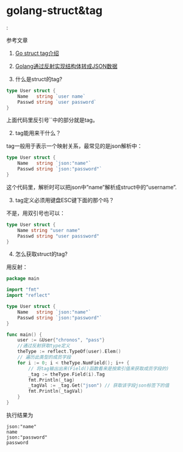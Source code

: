 # golang-struct&tag

<!keys!>: <!反射!> <!结构体!> <!标签!>

参考文章

1. [Go struct tag介绍](http://www.baiyuxiong.com/?p=1165)

2. [Golang通过反射实现结构体转成JSON数据](http://blog.cyeam.com/golang/2014/08/11/go_json)

1. 什么是struct的tag?

```go
type User struct {
    Name   string `user name`
    Passwd string `user password`
}
```

上面代码里反引号\`\`中的部分就是tag。

2. tag能用来干什么？

tag一般用于表示一个映射关系，最常见的是json解析中：

```go
type User struct {
    Name   string `json:"name"`
    Passwd string `json:"password"`
}
```

这个代码里，解析时可以把json中”name”解析成struct中的”username”.

3. tag定义必须用键盘ESC键下面的那个吗？

不是，用双引号也可以：

```go
type User struct {
    Name string "user name"
    Passwd string "user passsword"
}
```

4. 怎么获取struct的tag?

用反射：

```go
package main

import "fmt"
import "reflect"

type User struct {
	Name   string `json:"name"`
	Passwd string `json:"password"`
}

func main() {
	user := &User{"chronos", "pass"}
	//通过反射获取type定义
	theType := reflect.TypeOf(user).Elem()
	// 遍历此类型的成员字段
	for i := 0; i < theType.NumField(); i++ {
		// 将tag输出出来(Field()函数看来是按索引值来获取成员字段的)
		_tag := theType.Field(i).Tag
		fmt.Println(_tag)
		_tagVal := _tag.Get("json") // 获取该字段json标签下的值
		fmt.Println(_tagVal)
	}
}
```

执行结果为

```
json:"name"
name
json:"password"
password
```